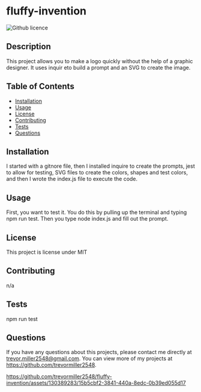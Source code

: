 # fluffy-invention
  ![Github licence](http://img.shields.io/badge/license-MIT-blue.svg)

  
  ## Description 
  This project allows you to  make a logo quickly without the help of a graphic designer. It uses inquir eto  build a prompt and  an  SVG to create the image.

  ## Table of Contents
  * [Installation](#installation)
  * [Usage](#usage)
  * [License](#license)
  * [Contributing](#contributing)
  * [Tests](#tests)
  * [Questions](#questions)
  
  ## Installation 
  I started with a gitnore file, then I installed inquire to create the prompts, jest to allow for testing, SVG files to create the colors, shapes and test colors, and then I wrote the index.js file to execute the code.

  ## Usage 
  First, you want to test it. You do this by pulling up the terminal and typing npm run test. Then you type node index.js and fill out the prompt. 

  ## License 
  This project is license under MIT

  ## Contributing 
  n/a

  ## Tests
  npm run test

  ## Questions
  If you have any questions about this projects, please contact me directly at trevor.miller2548@gmail.com. You can view more of my projects at https://github.com/trevormiller2548.

  

https://github.com/trevormiller2548/fluffy-invention/assets/130389283/15b5cbf2-3841-440a-8edc-0b39ed055d17

